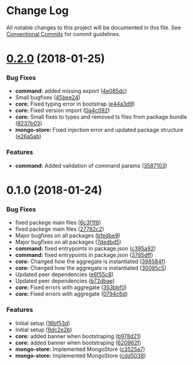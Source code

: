 # Change Log

All notable changes to this project will be documented in this file.
See [Conventional Commits](https://conventionalcommits.org) for commit guidelines.

<a name="0.2.0"></a>
# [0.2.0](https://github.com/eventific/eventific/compare/v0.1.0...v0.2.0) (2018-01-25)


### Bug Fixes

* **command:** added missing export ([4e085dc](https://github.com/eventific/eventific/commit/4e085dc))
* Small bugfixes ([45bee24](https://github.com/eventific/eventific/commit/45bee24))
* **core:** Fixed typing error in bootstrap ([e44a3d9](https://github.com/eventific/eventific/commit/e44a3d9))
* **core:** Fixed version import ([0a4c092](https://github.com/eventific/eventific/commit/0a4c092))
* **core:** Small fixes to types and removed ts files from package bundle ([8237b03](https://github.com/eventific/eventific/commit/8237b03))
* **mongo-store:** Fixed injection error and updated package structure ([e26a5ab](https://github.com/eventific/eventific/commit/e26a5ab))


### Features

* **command:** Added validation of command params ([3587103](https://github.com/eventific/eventific/commit/3587103))




<a name="0.1.0"></a>
# 0.1.0 (2018-01-24)


### Bug Fixes

* fixed packege main files ([6c3f1f8](https://github.com/eventific/eventific/commit/6c3f1f8))
* fixed packege main files ([27782c2](https://github.com/eventific/eventific/commit/27782c2))
* Major bugfixes on all packages ([bfedbe9](https://github.com/eventific/eventific/commit/bfedbe9))
* Major bugfixes on all packages ([7dedbd5](https://github.com/eventific/eventific/commit/7dedbd5))
* **command:** fixed entrypoints in package.json ([c395a92](https://github.com/eventific/eventific/commit/c395a92))
* **command:** fixed entrypoints in package.json ([3785dff](https://github.com/eventific/eventific/commit/3785dff))
* **core:** Changed how the aggregate is instantiated ([398584f](https://github.com/eventific/eventific/commit/398584f))
* **core:** Changed how the aggregate is instantiated ([30095c5](https://github.com/eventific/eventific/commit/30095c5))
* Updated peer dependencies ([e6f55c8](https://github.com/eventific/eventific/commit/e6f55c8))
* Updated peer dependencies ([b72dbae](https://github.com/eventific/eventific/commit/b72dbae))
* **core:** Fixed errors with aggregate ([353bbf0](https://github.com/eventific/eventific/commit/353bbf0))
* **core:** Fixed errors with aggregate ([0794c6d](https://github.com/eventific/eventific/commit/0794c6d))


### Features

* Initial setup ([16bf53d](https://github.com/eventific/eventific/commit/16bf53d))
* Initial setup ([9dc2e2b](https://github.com/eventific/eventific/commit/9dc2e2b))
* **core:** added banner when bootstraping ([b978d21](https://github.com/eventific/eventific/commit/b978d21))
* **core:** added banner when bootstraping ([620962f](https://github.com/eventific/eventific/commit/620962f))
* **mongo-store:** Implemented MongoStore ([c3525a7](https://github.com/eventific/eventific/commit/c3525a7))
* **mongo-store:** Implemented MongoStore ([cdd5038](https://github.com/eventific/eventific/commit/cdd5038))
